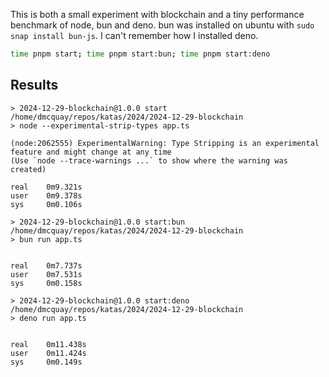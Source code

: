 This is both a small experiment with blockchain and a tiny performance benchmark of node, bun and deno.
bun was installed on ubuntu with `sudo snap install bun-js`.
I can't remember how I installed deno.

```sh
time pnpm start; time pnpm start:bun; time pnpm start:deno
```

## Results

```
> 2024-12-29-blockchain@1.0.0 start /home/dmcquay/repos/katas/2024/2024-12-29-blockchain
> node --experimental-strip-types app.ts

(node:2062555) ExperimentalWarning: Type Stripping is an experimental feature and might change at any time
(Use `node --trace-warnings ...` to show where the warning was created)

real    0m9.321s
user    0m9.378s
sys     0m0.106s

> 2024-12-29-blockchain@1.0.0 start:bun /home/dmcquay/repos/katas/2024/2024-12-29-blockchain
> bun run app.ts


real    0m7.737s
user    0m7.531s
sys     0m0.158s

> 2024-12-29-blockchain@1.0.0 start:deno /home/dmcquay/repos/katas/2024/2024-12-29-blockchain
> deno run app.ts


real    0m11.438s
user    0m11.424s
sys     0m0.149s
```